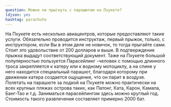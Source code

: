 ```yaml
---
question: Можно ли прыгнуть с парашютом на Пхукете?
ldjson: yes
hashtag: parachute
---
```


   На Пхукете есть несколько авиацентров, которые предоставляют такие услуги. Обязательно проводится инструктаж, первый прыжок, только, с инструктором, если 
Вы в этом деле не новичок, то тогда прыгайте сами. Стоит это удовольствие от 200 долларов и выше. В подтверждение прыжка выдадут соответствующий документ.
Таже на Пхукете большой популярностью пользуется Парасейлинг -человек с помощью длинного троса закрепляется к катеру или к водному мотоциклу, а на спине у него находится специальный парашют, благодаря которому при движении катера создается ощущение, что он парит в воздухе. Полетать на парашюте за лодкой на Пхукете можно практически на всех крупных пляжах острова таких, как Патонг, Ката, Карон, Камала, Банг-Тао и т.д. Заниматься парасейлингом здесь можно круглый год. Стоимость такого развлечения составляет примерно 2000 бат.
